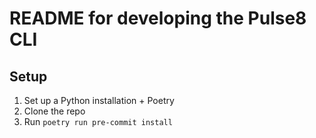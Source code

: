 # README for developing the Pulse8 CLI

## Setup

1. Set up a Python installation + Poetry
1. Clone the repo
1. Run `poetry run pre-commit install`
